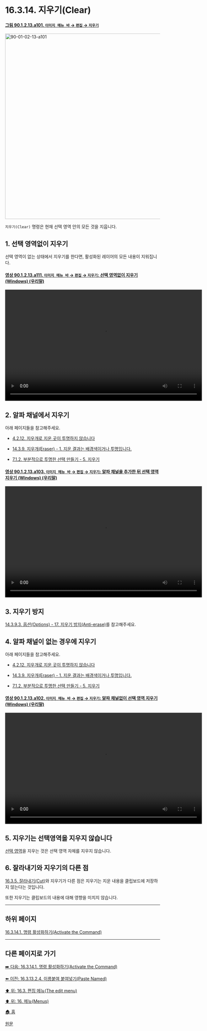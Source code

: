 # 16.3.14. 지우기(Clear)

<a id="90-01-02-13-a101"></a>

#### [그림 90.1.2.13.a101. `이미지 메뉴 바` → `편집` → `지우기`](./90-01-02-13-clear.md#90-01-02-13-a101)
<img width="980" height="601" alt="90-01-02-13-a101" src="https://github.com/user-attachments/assets/48b78818-b1c3-4fe2-b882-8a48c3299df5" />

`지우기(Clear)` 명령은 현재 선택 영역 안의 모든 것을 지웁니다.

<a id="16-03-14-s1"></a>

## 1. 선택 영역없이 지우기
선택 영역이 없는 상태에서 지우기를 한다면, 활성화된 레이어의 모든 내용이 지워집니다.

<a id="90-01-02-13-a111"></a>

#### [영상 90.1.2.13.a111. `이미지 메뉴 바` → `편집` → `지우기`: 선택 영역없이 지우기 (Windows) (우리말)](./90-01-02-13-clear.md#90-01-02-13-a111)
<video controls="controls" width="640" height="360" src="https://github.com/user-attachments/assets/6753b274-c636-4797-8d90-d743bc8c427f"></video>

<a id="16-03-14-s2"></a>

## 2. 알파 채널에서 지우기
아래 페이지들을 참고해주세요.

- [4.2.12. 지우개로 지운 곳이 투명하지 않습니다](./04-02-12-eraser-does-not-make-area-transparent.md)

- [14.3.9. 지우개(Eraser) - 1. 지운 결과는 배경색이거나 투명입니다.](./14-03-09-00-eraser.md#14-03-09-s1)

- [7.1.2. 부분적으로 투명한 선택 만들기 - 5. 지우기](./07-01-02-making_a_selection_partially_transparent.md#07-01-02-s5)

<a id="90-01-02-13-a103"></a>

#### [영상 90.1.2.13.a103. `이미지 메뉴 바` → `편집` → `지우기`: 알파 채널을 추가한 뒤 선택 영역 지우기 (Windows) (우리말)](./90-01-02-13-clear.md#90-01-02-13-a103)
<video controls="controls" width="640" height="360" src="https://github.com/wonder13662/gimp/assets/15767104/1964123e-fecc-47b3-acca-8cb10f36673d"></video>

<a id="16-03-14-s3"></a>

## 3. 지우기 방지
[14.3.9.3. 옵션(Options) - 17. 지우기 방지(Anti-erase)](./14-03-09-03-options.md#14-03-09-03-s17)를 참고해주세요.

<a id="16-03-14-s4"></a>

## 4. 알파 채널이 없는 경우에 지우기
아래 페이지들을 참고해주세요.

- [4.2.12. 지우개로 지운 곳이 투명하지 않습니다](./04-02-12-eraser-does-not-make-area-transparent.md)

- [14.3.9. 지우개(Eraser) - 1. 지운 결과는 배경색이거나 투명입니다.](./14-03-09-00-eraser.md#14-03-09-s1)

- [7.1.2. 부분적으로 투명한 선택 만들기 - 5. 지우기](./07-01-02-making_a_selection_partially_transparent.md#07-01-02-s5)

#### [영상 90.1.2.13.a102. `이미지 메뉴 바` → `편집` → `지우기`: 알파 채널없이 선택 영역 지우기 (Windows) (우리말)](./90-01-02-13-clear.md#90-01-02-13-a102)
<video controls="controls" width="640" height="360" src="https://github.com/wonder13662/gimp/assets/15767104/5842da0e-e8a3-439f-b2fa-275e268841e7"></video>

<a id="16-03-14-s5"></a>

## 5. 지우기는 선택영역을 지우지 않습니다
[선택 영역](./07-01-00-the-selection.md)을 지우는 것은 선택 영역 자체를 지우지 않습니다.

<a id="16-03-14-s6"></a>

## 6. 잘라내기와 지우기의 다른 점
[16.3.5. 잘라내기(Cut)](./16-03-05-00-cut.md)와 지우기가 다른 점은 지우기는 지운 내용을 클립보드에 저장하지 않는다는 것입니다.

또한 지우기는 클립보드의 내용에 대해 영향을 미치지 않습니다.

***

## 하위 페이지

[16.3.14.1. 명령 활성화하기(Activate the Command)](./16-03-14-01-activate_the_command.md)

***

## 다른 페이지로 가기

[➡️ 다음: 16.3.14.1. 명령 활성화하기(Activate the Command)](./16-03-14-01-activate_the_command.md)

[⬅️ 이전: 16.3.13.2.4. 이름붙여 붙여넣기(Paste Named)](./16-03-13-02-04-paste_named.md)

[⬆️ 위: 16.3. 편집 메뉴(The edit menu)](./16-03-00-the-edit-menu.md)

[⬆️ 위: 16. 메뉴(Menus)](./16-00-menus.md)

[🏠 홈](./00-home.md)

[원문](https://docs.gimp.org/2.10/ko/gimp-edit-clear.html)